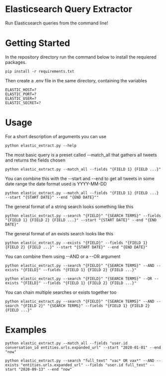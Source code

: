 # Elasticsearch Query Extractor

Run Elasticsearch queries from the command line!

# Getting Started

In the repository directory run the command below to install the requiered packages.

```
pip install -r requirements.txt
```

Then create a .env file in the same directory, containing the variables

```
ELASTIC_HOST=?
ELASTIC_PORT=?
ELASTIC_USER=?
ELASTIC_SECRET=?
```
  
# Usage

For a short description of arguments you can use

```
python elastic_extract.py --help
```

The most basic query is a preset called --match_all that gathers all tweets and returns the fields chosen

```
python elastic_extract.py --match_all --fields "{FIELD 1} {FIELD ...}"
```

You can combine this with the --start and --end to get all tweets in some date range
the date format used is YYYY-MM-DD

```
python elastic_extract.py --match_all --fields "{FIELD 1} {FIELD ...} --start "{START DATE}" --end "{END DATE}""
```

The general format of a string search looks something like this

```
python elastic_extract.py --search "{FIELD}" "{SEARCH TERMS}" --fields "{FIELD 1} {FIELD 2} {FIELD ...}" --start "{START DATE}" --end "{END DATE}"
```

The general format of an exists search looks like this

```
python elastic_extract.py --exists "{FIELD}" --fields "{FIELD 1} {FIELD 2} {FIELD ...}" --start "{START DATE}" --end "{END DATE}"
```

You can combine them using --AND or a --OR argument

```
python elastic_extract.py --search "{FIELD}" "{SEARCH TERMS}" --AND --exists "{FIELD}" --fields "{FIELD 1} {FIELD 2} {FIELD ...}"

python elastic_extract.py --search "{FIELD}" "{SEARCH TERMS}" --OR --exists "{FIELD}" --fields "{FIELD 1} {FIELD 2} {FIELD ...}"
```

You can chain multiple searches or exists together too

```
python elastic_extract.py --search "{FIELD}" "{SEARCH TERMS}" --AND --search "{FIELD 2}" "{SEARCH TERMS}" --fields "{FIELD 1} {FIELD 2} {FIELD ...}"
```

# Examples

```
python elastic_extract.py --match_all --fields "user.id conversation_id entities.urls.expanded_url" --start "2020-01-01" --end "now"
```

```
python elastic_extract.py --search "full_text" "vac* OR vax*" --AND --exists "entities.urls.expanded_url" --fields "user.id full_text" --start "2020-09-13" --end "now"
```
